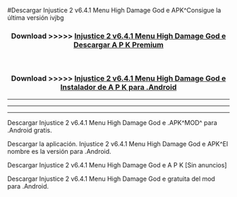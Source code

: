 #Descargar Injustice 2 v6.4.1   Menu High Damage God e  APK^Consigue la última versión ivjbg



<div align="center">
<h3>Download >>>>> <a href="https://es-sites.web.app/?es= Injustice 2 v6.4.1   Menu High Damage God e ">Injustice 2 v6.4.1   Menu High Damage God e  Descargar A P K Premium</a></h3><br>

<h3>Download >>>>> <a href="https://es-sites.web.app/?es= Injustice 2 v6.4.1   Menu High Damage God e ">Injustice 2 v6.4.1   Menu High Damage God e  Instalador de A P K para .Android</a></h3>
</div>


----------------------------------------------------------

----------------------------------------------------------

----------------------------------------------------------

Descargar Injustice 2 v6.4.1   Menu High Damage God e  .APK^MOD^ para .Android gratis.

Descargar la aplicación. Injustice 2 v6.4.1   Menu High Damage God e  APK^El nombre es la versión para .Android.

Descargar Injustice 2 v6.4.1   Menu High Damage God e  A P K [Sin anuncios]

Descargar Injustice 2 v6.4.1   Menu High Damage God e  gratuita del mod para .Android.